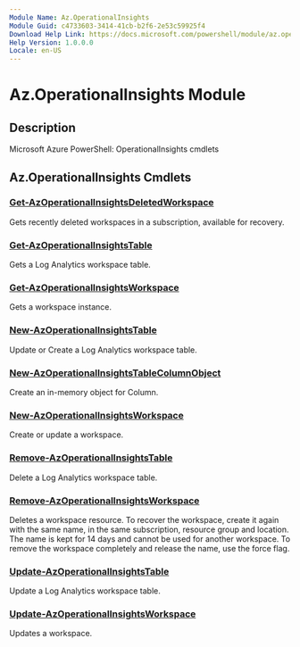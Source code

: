 ```yaml
---
Module Name: Az.OperationalInsights
Module Guid: c4733603-3414-41cb-b2f6-2e53c59925f4
Download Help Link: https://docs.microsoft.com/powershell/module/az.operationalinsights
Help Version: 1.0.0.0
Locale: en-US
---
```


# Az.OperationalInsights Module
## Description
Microsoft Azure PowerShell: OperationalInsights cmdlets

## Az.OperationalInsights Cmdlets
### [Get-AzOperationalInsightsDeletedWorkspace](Get-AzOperationalInsightsDeletedWorkspace.md)
Gets recently deleted workspaces in a subscription, available for recovery.

### [Get-AzOperationalInsightsTable](Get-AzOperationalInsightsTable.md)
Gets a Log Analytics workspace table.

### [Get-AzOperationalInsightsWorkspace](Get-AzOperationalInsightsWorkspace.md)
Gets a workspace instance.

### [New-AzOperationalInsightsTable](New-AzOperationalInsightsTable.md)
Update or Create a Log Analytics workspace table.

### [New-AzOperationalInsightsTableColumnObject](New-AzOperationalInsightsTableColumnObject.md)
Create an in-memory object for Column.

### [New-AzOperationalInsightsWorkspace](New-AzOperationalInsightsWorkspace.md)
Create or update a workspace.

### [Remove-AzOperationalInsightsTable](Remove-AzOperationalInsightsTable.md)
Delete a Log Analytics workspace table.

### [Remove-AzOperationalInsightsWorkspace](Remove-AzOperationalInsightsWorkspace.md)
Deletes a workspace resource.
To recover the workspace, create it again with the same name, in the same subscription, resource group and location.
The name is kept for 14 days and cannot be used for another workspace.
To remove the workspace completely and release the name, use the force flag.

### [Update-AzOperationalInsightsTable](Update-AzOperationalInsightsTable.md)
Update a Log Analytics workspace table.

### [Update-AzOperationalInsightsWorkspace](Update-AzOperationalInsightsWorkspace.md)
Updates a workspace.

